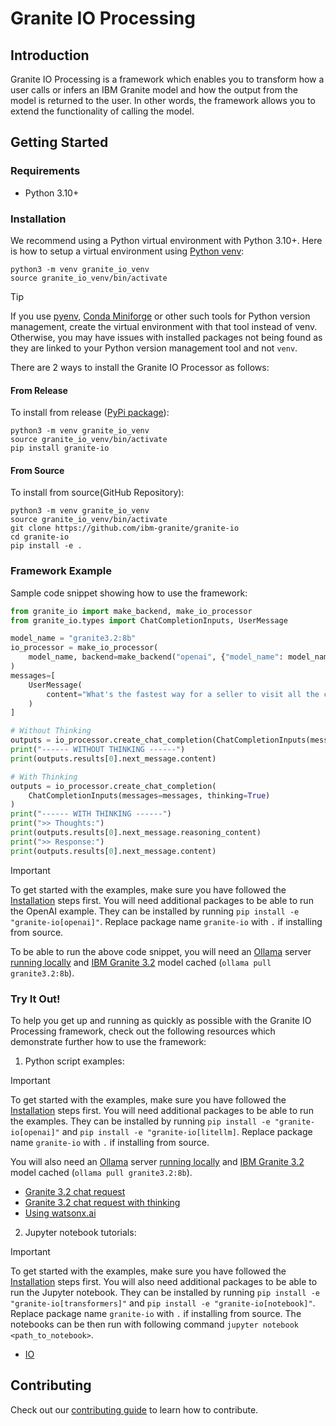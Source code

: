 # Granite IO Processing

## Introduction

Granite IO Processing is a framework which enables you to transform how a user calls or infers an IBM Granite model and how the output from the model is returned to the user. In other words, the framework allows you to extend the functionality of calling the model.

## Getting Started

### Requirements

* Python 3.10+

### Installation

We recommend using a Python virtual environment with Python 3.10+. Here is how to setup a virtual environment using [Python venv](https://docs.python.org/3/library/venv.html):

```
python3 -m venv granite_io_venv
source granite_io_venv/bin/activate
```

> [!TIP]
> If you use [pyenv](https://github.com/pyenv/pyenv), [Conda Miniforge](https://github.com/conda-forge/miniforge) or other such tools for Python version management, create the virtual environment with that tool instead of venv. Otherwise, you may have issues with installed packages not being found as they are linked to your Python version management tool and not `venv`.

There are 2 ways to install the Granite IO Processor as follows:

#### From Release

To install from release ([PyPi package](https://pypi.org/project/granite-io/)):

```shell
python3 -m venv granite_io_venv
source granite_io_venv/bin/activate
pip install granite-io
```

#### From Source

To install from source(GitHub Repository):

```shell
python3 -m venv granite_io_venv
source granite_io_venv/bin/activate
git clone https://github.com/ibm-granite/granite-io
cd granite-io
pip install -e .
```

### Framework Example

Sample code snippet showing how to use the framework:

```py
from granite_io import make_backend, make_io_processor
from granite_io.types import ChatCompletionInputs, UserMessage

model_name = "granite3.2:8b"
io_processor = make_io_processor(
    model_name, backend=make_backend("openai", {"model_name": model_name})
)
messages=[
    UserMessage(
        content="What's the fastest way for a seller to visit all the cities in their region?",
    )
]

# Without Thinking
outputs = io_processor.create_chat_completion(ChatCompletionInputs(messages=messages))
print("------ WITHOUT THINKING ------")
print(outputs.results[0].next_message.content)

# With Thinking
outputs = io_processor.create_chat_completion(
    ChatCompletionInputs(messages=messages, thinking=True)
)
print("------ WITH THINKING ------")
print(">> Thoughts:")
print(outputs.results[0].next_message.reasoning_content)
print(">> Response:")
print(outputs.results[0].next_message.content)
```

> [!IMPORTANT]
> To get started with the examples, make sure you have followed the [Installation](#installation) steps first.
> You will need additional packages to be able to run the OpenAI example. They can be installed by running `pip install -e "granite-io[openai]"`. Replace package name `granite-io` with `.` if installing from source.
>
> To be able to run the above code snippet, you will need an [Ollama](https://ollama.com/) server [running locally](https://github.com/ollama/ollama?tab=readme-ov-file#start-ollama) and [IBM Granite 3.2](https://www.ibm.com/granite) model cached (`ollama pull granite3.2:8b`).

### Try It Out!

To help you get up and running as quickly as possible with the Granite IO Processing framework, check out the following resources which demonstrate further how to use the framework:

1. Python script examples:

> [!IMPORTANT]
> To get started with the examples, make sure you have followed the [Installation](#installation) steps first.
> You will need additional packages to be able to run the examples. They can be installed by running `pip install -e "granite-io[openai]"` and `pip install -e "granite-io[litellm]`. Replace package name `granite-io` with `.` if installing from source.
>
> You will also need an [Ollama](https://ollama.com/) server [running locally](https://github.com/ollama/ollama?tab=readme-ov-file#start-ollama) and [IBM Granite 3.2](https://www.ibm.com/new/announcements/ibm-granite-3-2-open-source-reasoning-and-vision) model cached (`ollama pull granite3.2:8b`).

   - [Granite 3.2 chat request](./examples/model_chat.py)
   - [Granite 3.2 chat request with thinking](./examples/inference_with_thinking.py)
   - [Using watsonx.ai](./examples/watsonx_litellm.py)

2. Jupyter notebook tutorials:

> [!IMPORTANT]
> To get started with the examples, make sure you have followed the [Installation](#installation) steps first. You will also need additional packages to be able to run the Jupyter notebook. They can be installed by running `pip install -e "granite-io[transformers]"` and `pip install -e "granite-io[notebook]"`. Replace package name `granite-io` with `.` if installing from source. The notebooks can be then run with following command `jupyter notebook <path_to_notebook>`.

   - [IO](./notebooks/io.ipynb)

## Contributing

Check out our [contributing guide](CONTRIBUTING.md) to learn how to contribute.

